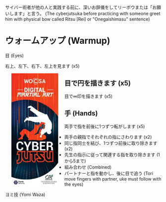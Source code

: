 サイバー術者が他の人と実践する前に、深いお辞儀をしてリーボウまたは「お願いします」と言う。 (The cyberjutsuka before practicing
with someone greet him with physical bow called Ritsu [Rei] or "Onegaishimasu"
sentence)

# ウォームアップ (Warmup)

目 (Eyes)

右上、左下、右下、左上を見ます (x5)

<img align="left" width="30%" height="30%" src="./img/cyberjutsu_banner.jpeg"  style="vertical-align:middle;margin:0px 20px">

## 目で円を描きます (x5)

目で∞印を描きます (x5)

## 手 (Hands)

両手で指を前後に1つずつ転がします (x5)

* 両手の親指でそれぞれの指にさわります (x2)
* 同じ指同士を結び、1つずつ前後に取り除きます (x2)
* 先生の指示に従って関連する指を取り除きます (1から5まで)
* 組み合わせ (Combined)
* パートナーと指を動かし、後に目で追う (Tori move fingers with partner, uke must follow with the
eyes)

ヨミ技 (Yomi Waza)
